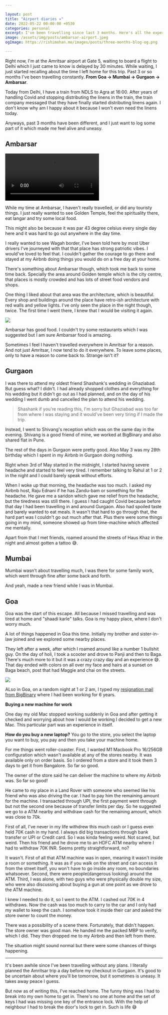 ```yaml
---

layout: post
title: "Airport diaries ✈️"
date: 2022-05-22 00:00:00 +0530
categories: personal
excerpt: I've been travelling since last 3 months. Here's all the experiences I've had those months travelling from Goa to Mumbai to Gurgaon to Amritsar.
image: /assets/img/posts/ambarsar-airport.jpeg
ogImage: https://rishimohan.me/images/posts/three-months-blog-og.png

---
```


Right now, I'm at the Amritsar airport at Gate 5,
waiting to board a flight to Delhi 
which I just came to know is delayed by 30 minutes. 
While waiting, I just started recalling about
the time I left home for this trip.
Past 3 or so months I've been travelling constantly.
**From Goa → Mumbai → Gurgaon → Ambarsar**. 


Today from Delhi, I have a train from NDLS to Agra at 16:00. 
After years of handling Covid and stopping distributing
the linens in the train, the train company messaged
that they have finally started distributing linens again.
I don't know why am I happy about it 
because I won't even need the linens today.

Anyways, past 3 months have been different,
and I just want to log some part of it which 
made me feel alive and uneasy.

## Ambarsar

![](/images/posts/ambarsar-golden-temple.mp4)

While my time at Ambarsar, I haven't really travelled,
or did any touristy things. I just really wanted to see
Golden Temple, feel the spirituality there, 
eat langar and try some local food. 

This might also be because it was par 43 degree celsius
every single day here and it was hard to go out anywhere
in the day time.

I really wanted to see Wagah border, I've been told here
by most Uber drivers I've journeyed with that 
that place has strong patriotic vibes. 
I would've loved to feel that. 
I couldn't gather the courage to go there 
and stayed at my Airbnb 
doing things you would do on a free day at your home.

There's something about Ambarsar though,
which took me back to some time back.
Specially the area around Golden temple
which is the city centre, that places is mostly crowded
and has lots of street food vendors and shops.

One thing I liked about that area was the architecture,
which is beautiful. Every shop and buildings around the place
have retro-ish architecture with red walls and yellow lights. 
I've only seen the place in the night though, twice.
The first time I went there, I knew that I would be visiting
it again.

![](/images/posts/ambarsar-city-centre.jpg)

Ambarsar has good food. I couldn't try some restaurants 
which I was suggested but I am sure Ambarsar food is amazing.

Sometimes I feel I haven't travelled everywhere in Amritsar
for a reason. And not just Amritsar, I now tend to do it
everywhere. To leave some places, only to have a reason to come back to.
Strange isn't it?

## Gurgaon

I was there to attend my oldest friend Shashank's wedding in Ghaziabad.
But guess what? I didn't. I had already shopped clothes and everything
for his wedding but it didn't go out as I had planned,
and on the day of his wedding I went dumb
and cancelled the plan to attend his wedding.

> Shashank if you're reading this, I'm sorry but 
Ghaziabad was too far from where I was staying
and it would've been very tiring if I made the trip.

Instead, I went to Shivang's reception
which was on the same day in the evening. 
Shivang is a good friend of mine, 
we worked at BigBinary and also shared flat in Pune.

The rest of the days in Gurgaon were pretty good.
Also May 3 was my 28th birthday which I spent in my Airbnb
in Gurgaon doing nothing.

Right when 3rd of May started in the midnight,
I started having severe headache 
and started to feel very tired. 
I remember talking to Rahul at 1 or 2 in the night
and I could barely speak without efforts.

When I woke up that morning, the headache was too much.
I asked my Airbnb host, Raju Ednani if he has Zandu-bam 
or something for the headache. 
He gave me a saridon which gave me relief from the 
headache, but the tiredness was still there.
I guess I had caught Covid because 
before that day I had been travelling 
in and around Gurgaon. 
Also had spoiled taste and barely wanted to eat meals.
It wasn't that hard to go through that,
the hard part was I couldn't go out much after that.
Plus there were some things going in my mind, 
someone showed up from time-machine which affected me mentally.

Apart from that I met friends, 
roamed around the streets of Haus Khaz in the night
and almost gotten a tattoo 😅.

## Mumbai

Mumbai wasn't about travelling much,
I was there for some family work,
which went through fine after some back and forth.

And yeah, made a new friend while I was in Mumbai.


## Goa

Goa was the start of this escape. 
All because I missed travelling and was
tired at home and "shaadi karle" talks.
Goa is my happy place, where I don't worry much.

A lot of things happened in Goa this time.
Initially my brother and sister-in-law joined
and we explored some nearby places.

They left after a week, after which I roamed around
like a number 1 bullshit guy. On the day of holi, 
I took a scooter and drove to Panji and then to Baga.
There's much more to it but it was a crazy crazy day and an experience 😅.
That day ended with colors on all over my face and hairs
at a sunset on Baga beach, post that had Maggie and chai
on the streets.

![](/images/posts/holi-goa.jpg)

ALso in Goa, on a random night at 1 or 2 am,
I typed my [resignation mail from BigBinary](/blog/on-leaving-bigbinary) 
where I had been working for 6 years.

**Buying a new machine for work**

One day my old Mac stopped working suddenly in Goa
and after getting it checked and worrying about
how I would be working I decided to get a new Mac.
This particular part was an experience in itself.

**How do you buy a new laptop?** You go to the store,
you select the laptop you want to buy, you pay 
and then you take your machine home.

For me things went roller-coaster. First, I wanted
M1 Macbook Pro 16/256GB configuration which 
wasn't available at any of the stores nearby.
It was available only on order basis.
So I ordered from a store and it took them 3 days to get it
from Bangalore. So far so good.

The owner of the store said he can deliver the machine
to where my Airbnb was. So far so good!

He came to my place in a Land Rover with someone who seemed
like his friend who was also driving the car.
I had to pay him the remaining amount for the machine.
I transacted through UPI, the first payment went through
but not the second one because of transfer limits per day.
So he suggested we go to a ATM nearby 
and withdraw cash for the remaining amount, 
which was close to 70k.

First of all, I've never in my life withdrew
this much cash or I guess even held 70K cash in my hand.
I always did big transactions through bank transfer 
or UPI or Credit card.
So I was kinda feeling weird. Not scared, but weird.
Then his friend and he drove me to an HDFC ATM nearby
where I had to withdraw 70K INR. Seems pretty straightforward, no?

It wasn't. First of all that ATM machine was in open,
meaning it wasn't inside a room or something. 
It was as if you walk on the street and can access it from the street itself,
you won't have to go inside any room, no boundaries whatsoever.
Second, there were people(dangerous looking) around the ATM.
Third, I was alone, with two guys who were physically double 
my size, who were also discussing about buying a gun 
at one point as we drove to the ATM machine.

I knew I needed to do it, so I went to the ATM.
I cashed out 70K in 4 withdraws. 
Now the cash was too much to carry to the car
and I only had my wallet to keep the cash.
I somehow took it inside their car
and asked the store owner to count the money. 

There was a possibility of a scene there.
Fortunately, that didn't happen. 
The store owner was good man. 
He handed me the packed MBP to verify,
which I did. They then dropped me to my Airbnb
and then left from there.

The situation might sound normal 
but there were some chances of things happening.

---


It's been awhile since I've been travelling
without any plans. I literally planned the Amritsar
trip a day before my checkout in Gurgaon.
It's good to be uncertain about where you'll be tomorrow,
but it sometimes is uneasy. 
It takes away peace I guess.

But now as of writing this, I've reached home.
The funny thing was I had to break into my own home
to get in. There's no one at home and the set of keys I had 
was missing one key of the entrance lock.
With the help of neighbour I had to break the door's lock to get in.
Such is life 😅
